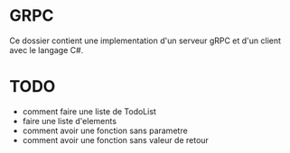 # GRPC

Ce dossier contient une implementation d'un serveur gRPC et d'un client avec le langage C#.

# TODO
  * comment faire une liste de TodoList
  * faire une liste d'elements
  * comment avoir une fonction sans parametre
  * comment avoir une fonction sans valeur de retour
